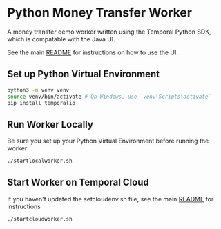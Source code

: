 # Python Money Transfer Worker
A money transfer demo worker written using the Temporal Python SDK, which is compatable with the Java UI.

See the main [README](../README.md) for instructions on how to use the UI.

## Set up Python Virtual Environment
```bash
python3 -m venv venv
source venv/bin/activate # On Windows, use `venv\Scripts\activate`
pip install temporalio
```

## Run Worker Locally
Be sure you set up your Python Virtual Environment before running the worker

```bash
./startlocalworker.sh
```

## Start Worker on Temporal Cloud
If you haven't updated the setcloudenv.sh file, see the main [README](../README.md) for instructions

```bash
./startcloudworker.sh
```
